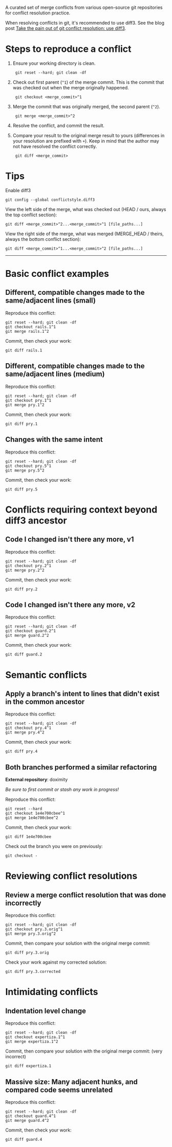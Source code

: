 A curated set of merge conflicts from various open-source git repositories for conflict resolution practice.

When resolving conflicts in git, it's recommended to use diff3.
See the blog post [Take the pain out of git conflict resolution: use diff3][blog].

[blog]: https://blog.nilbus.com/take-the-pain-out-of-git-conflict-resolution-use-diff3/

Steps to reproduce a conflict
=============================

1. Ensure your working directory is clean.

        git reset --hard; git clean -df

2. Check out first parent (`^1`) of the merge commit. This is the commit that was checked out when the merge originally happened.

        git checkout <merge_commit>^1

3. Merge the commit that was originally merged, the second parent (`^2`).

        git merge <merge_commit>^2

4. Resolve the conflict, and commit the result.

5. Compare your result to the original merge result to yours (differences in your resolution are prefixed with `+`). Keep in mind that the author may not have resolved the conflict correctly.

        git diff <merge_commit>


Tips
====

Enable diff3

    git config --global conflictstyle.diff3

View the left side of the merge, what was checked out (HEAD / ours, always the top conflict section):

    git diff <merge_commit>^2...<merge_commit>^1 [file_paths...]

View the right side of the merge, what was merged (MERGE_HEAD / theirs, always the bottom conflict section):

    git diff <merge_commit>^1...<merge_commit>^2 [file_paths...]

----------------------------------------------------------------------------------------------------------------

Basic conflict examples
=======================

Different, compatible changes made to the same/adjacent lines (small)
---------------------------------------------------------------------

Reproduce this conflict:

    git reset --hard; git clean -df
    git checkout rails.1^1
    git merge rails.1^2

Commit, then check your work:

    git diff rails.1

Different, compatible changes made to the same/adjacent lines (medium)
----------------------------------------------------------------------

Reproduce this conflict:

    git reset --hard; git clean -df
    git checkout pry.1^1
    git merge pry.1^2

Commit, then check your work:

    git diff pry.1

<!-- Lines added to the same location; you determine order -->
<!-- ----------------------------------------------------- -->

Changes with the same intent
----------------------------

Reproduce this conflict:

    git reset --hard; git clean -df
    git checkout pry.5^1
    git merge pry.5^2

Commit, then check your work:

    git diff pry.5

Conflicts requiring context beyond diff3 ancestor
=================================================

Code I changed isn't there any more, v1
---------------------------------------

Reproduce this conflict:

    git reset --hard; git clean -df
    git checkout pry.2^1
    git merge pry.2^2

Commit, then check your work:

    git diff pry.2

Code I changed isn't there any more, v2
---------------------------------------

Reproduce this conflict:

    git reset --hard; git clean -df
    git checkout guard.2^1
    git merge guard.2^2

Commit, then check your work:

    git diff guard.2

<!-- A changed file was deleted on the other merge parent -->
<!-- ---------------------------------------------------- -->

<!-- We come up with a different resolution; both are correct -->
<!-- -------------------------------------------------------- -->

<!-- We come up with a different resolution; we discover a mistake in the pushed resolution -->
<!-- -------------------------------------------------------------------------------------- -->

<!-- Massive size: Many adjacent hunks, and compared code seems unrelated -->
<!-- -------------------------------------------------------------------- -->

<!-- -->

Semantic conflicts
==================

Apply a branch's intent to lines that didn't exist in the common ancestor
-------------------------------------------------------------------------

Reproduce this conflict:

    git reset --hard; git clean -df
    git checkout pry.4^1
    git merge pry.4^2

Commit, then check your work:

    git diff pry.4

Both branches performed a similar refactoring
---------------------------------------------

**External repository**: doximity

_Be sure to first commit or stash any work in progress!_

Reproduce this conflict:

    git reset --hard
    git checkout 1e4e700cbee^1
    git merge 1e4e700cbee^2

Commit, then check your work:

    git diff 1e4e700cbee

Check out the branch you were on previously:

    git checkout -

<!-- A local variable I referenced was renamed -->
<!-- ----------------------------------------- -->

<!-- A distant method I called was refactored away / removed -->
<!-- ------------------------------------------------------- -->

<!-- A library I made a new use of was replaced with another -->
<!-- ------------------------------------------------------- -->

<!-- Rebase a merge, which results in conflicts -->
<!-- ------------------------------------------ -->

Reviewing conflict resolutions
==============================

<!-- Review a simple merge conflict resolution that was done correctly -->
<!-- ----------------------------------------------------------------- -->

Review a merge conflict resolution that was done incorrectly
------------------------------------------------------------

Reproduce this conflict:

    git reset --hard; git clean -df
    git checkout pry.3.orig^1
    git merge pry.3.orig^2

Commit, then compare your solution with the original merge commit:

    git diff pry.3.orig

Check your work against my corrected solution:

    git diff pry.3.corrected

<!-- We come up with a different resolution; both are correct -->
<!-- -------------------------------------------------------- -->

<!-- We come up with a different resolution; we discover a mistake in the pushed resolution -->
<!-- -------------------------------------------------------------------------------------- -->

<!-- Recovering from a bad merge -->
<!-- --------------------------- -->

<!-- Recovering from committed conflict markers -->
<!-- ------------------------------------------ -->

Intimidating conflicts
======================

Indentation level change
------------------------

Reproduce this conflict:

    git reset --hard; git clean -df
    git checkout expertiza.1^1
    git merge expertiza.1^2

Commit, then compare your solution with the original merge commit: (very incorrect)

    git diff expertiza.1

<!-- Easiest to check out file using --ours / --theirs, then apply the other change -->
<!-- ------------------------------------------------------------------------------ -->

<!-- Reproduce this conflict: -->

<!--     git reset --hard; git clean -df -->
<!--     git checkout rails.1^1 -->
<!--     git merge rails.1^2 -->

<!-- Commit, then check your work: -->

<!--     git diff rails.1 -->


Massive size: Many adjacent hunks, and compared code seems unrelated
--------------------------------------------------------------------

Reproduce this conflict:

    git reset --hard; git clean -df
    git checkout guard.4^1
    git merge guard.4^2

Commit, then check your work:

    git diff guard.4

<!-- -->
<!-- ------------------------- -->

<!-- DOS/UNIX line endings swapped unintentionally -->
<!-- --------------------------------------------- -->

<!-- Criss-cross merge scenario -->
<!-- -------------------------- -->
